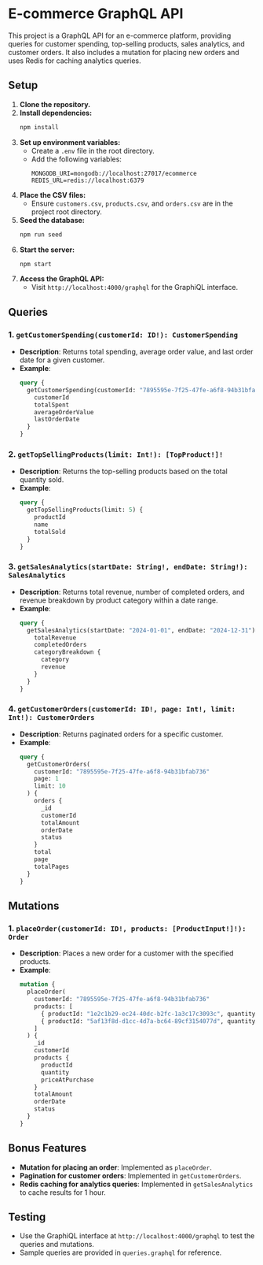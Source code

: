 # E-commerce GraphQL API

This project is a GraphQL API for an e-commerce platform, providing queries for customer spending, top-selling products, sales analytics, and customer orders. It also includes a mutation for placing new orders and uses Redis for caching analytics queries.

## Setup

1. **Clone the repository.**
2. **Install dependencies:**
   ```bash
   npm install
   ```
3. **Set up environment variables:**
   - Create a `.env` file in the root directory.
   - Add the following variables:
     ```
     MONGODB_URI=mongodb://localhost:27017/ecommerce
     REDIS_URL=redis://localhost:6379
     ```
4. **Place the CSV files:**
   - Ensure `customers.csv`, `products.csv`, and `orders.csv` are in the project root directory.
5. **Seed the database:**
   ```bash
   npm run seed
   ```
6. **Start the server:**
   ```bash
   npm start
   ```
7. **Access the GraphQL API:**
   - Visit `http://localhost:4000/graphql` for the GraphiQL interface.

## Queries

### 1. `getCustomerSpending(customerId: ID!): CustomerSpending`

- **Description**: Returns total spending, average order value, and last order date for a given customer.
- **Example**:
  ```graphql
  query {
    getCustomerSpending(customerId: "7895595e-7f25-47fe-a6f8-94b31bfab736") {
      customerId
      totalSpent
      averageOrderValue
      lastOrderDate
    }
  }
  ```

### 2. `getTopSellingProducts(limit: Int!): [TopProduct!]!`

- **Description**: Returns the top-selling products based on the total quantity sold.
- **Example**:
  ```graphql
  query {
    getTopSellingProducts(limit: 5) {
      productId
      name
      totalSold
    }
  }
  ```

### 3. `getSalesAnalytics(startDate: String!, endDate: String!): SalesAnalytics`

- **Description**: Returns total revenue, number of completed orders, and revenue breakdown by product category within a date range.
- **Example**:
  ```graphql
  query {
    getSalesAnalytics(startDate: "2024-01-01", endDate: "2024-12-31") {
      totalRevenue
      completedOrders
      categoryBreakdown {
        category
        revenue
      }
    }
  }
  ```

### 4. `getCustomerOrders(customerId: ID!, page: Int!, limit: Int!): CustomerOrders`

- **Description**: Returns paginated orders for a specific customer.
- **Example**:
  ```graphql
  query {
    getCustomerOrders(
      customerId: "7895595e-7f25-47fe-a6f8-94b31bfab736"
      page: 1
      limit: 10
    ) {
      orders {
        _id
        customerId
        totalAmount
        orderDate
        status
      }
      total
      page
      totalPages
    }
  }
  ```

## Mutations

### 1. `placeOrder(customerId: ID!, products: [ProductInput!]!): Order`

- **Description**: Places a new order for a customer with the specified products.
- **Example**:
  ```graphql
  mutation {
    placeOrder(
      customerId: "7895595e-7f25-47fe-a6f8-94b31bfab736"
      products: [
        { productId: "1e2c1b29-ec24-40dc-b2fc-1a3c17c3093c", quantity: 2 }
        { productId: "5af13f8d-d1cc-4d7a-bc64-89cf3154077d", quantity: 1 }
      ]
    ) {
      _id
      customerId
      products {
        productId
        quantity
        priceAtPurchase
      }
      totalAmount
      orderDate
      status
    }
  }
  ```

## Bonus Features

- **Mutation for placing an order**: Implemented as `placeOrder`.
- **Pagination for customer orders**: Implemented in `getCustomerOrders`.
- **Redis caching for analytics queries**: Implemented in `getSalesAnalytics` to cache results for 1 hour.

## Testing

- Use the GraphiQL interface at `http://localhost:4000/graphql` to test the queries and mutations.
- Sample queries are provided in `queries.graphql` for reference.
